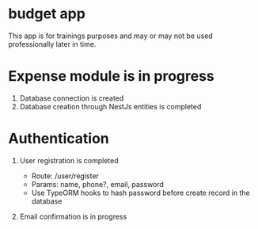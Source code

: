 # budget app
This app is for trainings purposes and may or may not be used professionally later in time. 

# Expense module is in progress
1. Database connection is created 
2. Database creation through NestJs entities is completed

# Authentication
1. User registration is completed
    - Route: /user/register
    - Params: name, phone?, email, password
    - Use TypeORM hooks to hash password before create record in the database
    
2. Email confirmation is in progress
